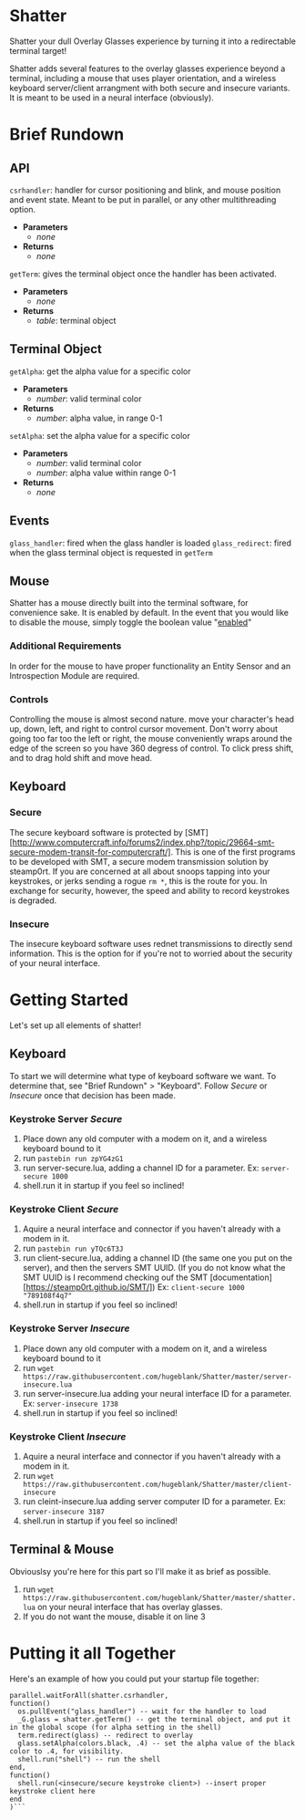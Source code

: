 # Shatter
Shatter your dull Overlay Glasses experience by turning it into a redirectable terminal target!

Shatter adds several features to the overlay glasses experience beyond a terminal, including a mouse that uses player orientation, and a wireless keyboard server/client arrangment with both secure and insecure variants. It is meant to be used in a neural interface (obviously).

# Brief Rundown

## API
`csrhandler`: handler for cursor positioning and blink, and mouse position and event state. Meant to be put in parallel, or any other multithreading option.
- **Parameters**
  - _none_
- **Returns**
  - _none_

`getTerm`: gives the terminal object once the handler has been activated.
- **Parameters**
  - _none_
- **Returns**
  - _table_: terminal object
  
## Terminal Object
`getAlpha`: get the alpha value for a specific color
- **Parameters**
  - _number_: valid terminal color
- **Returns**
  - _number_: alpha value, in range 0-1
  
`setAlpha`: set the alpha value for a specific color
- **Parameters**
  - _number_: valid terminal color
  - _number_: alpha value within range 0-1
- **Returns**
  - _none_

## Events
  `glass_handler`: fired when the glass handler is loaded
  `glass_redirect`: fired when the glass terminal object is requested in `getTerm`

## Mouse
Shatter has a mouse directly built into the terminal software, for convenience sake. It is enabled by default. In the event that you would like to disable the mouse, simply toggle the boolean value "[enabled](https://github.com/hugeblank/Shatter/blob/2e95bc88a4b3095fdf6aff2f5f87484cf07245a2/shatter.lua#L3)"
### Additional Requirements
In order for the mouse to have proper functionality an Entity Sensor and an Introspection Module are required.
### Controls
Controlling the mouse is almost second nature. move your character's head up, down, left, and right to control cursor movement. Don't worry about going too far too the left or right, the mouse conveniently wraps around the edge of the screen so you have 360 degress of control. To click press shift, and to drag hold shift and move head.

## Keyboard

### Secure
The secure keyboard software is protected by [SMT][http://www.computercraft.info/forums2/index.php?/topic/29664-smt-secure-modem-transit-for-computercraft/]. This is one of the first programs to be developed with SMT, a secure modem transmission solution by steamp0rt. If you are concerned at all about snoops tapping into your keystrokes, or jerks sending a rogue `rm *`, this is the route for you. In exchange for security, however, the speed and ability to record keystrokes is degraded.

### Insecure
The insecure keyboard software uses rednet transmissions to directly send information. This is the option for if you're not to worried about the security of your neural interface.

# Getting Started
Let's set up all elements of shatter!

## Keyboard
To start we will determine what type of keyboard software we want. To determine that, see "Brief Rundown" > "Keyboard".
Follow *Secure* or *Insecure* once that decision has been made.

### Keystroke Server *Secure*
1. Place down any old computer with a modem on it, and a wireless keyboard bound to it
2. run `pastebin run zpYG4zG1`
3. run server-secure.lua, adding a channel ID for a parameter. Ex: `server-secure 1000`
4. shell.run it in startup if you feel so inclined!

### Keystroke Client *Secure*
1. Aquire a neural interface and connector if you haven't already with a modem in it.
2. run `pastebin run yTQc6T3J`
3. run client-secure.lua, adding a channel ID (the same one you put on the server), and then the servers SMT UUID. (If you do not know what the SMT UUID is I recommend checking ouf the SMT [documentation][https://steamp0rt.github.io/SMT/]) Ex: `client-secure 1000 "789108f4q7"`
4. shell.run in startup if you feel so inclined!

### Keystroke Server *Insecure*
1. Place down any old computer with a modem on it, and a wireless keyboard bound to it
2. run `wget https://raw.githubusercontent.com/hugeblank/Shatter/master/server-insecure.lua`
3. run server-insecure.lua adding your neural interface ID for a parameter. Ex: `server-insecure 1738`
4. shell.run in startup if you feel so inclined!

### Keystroke Client *Insecure*
1. Aquire a neural interface and connector if you haven't already with a modem in it.
2. run `wget https://raw.githubusercontent.com/hugeblank/Shatter/master/client-insecure`
3. run cleint-insecure.lua adding server computer ID for a parameter. Ex: `server-insecure 3187`
4. shell.run in startup if you feel so inclined!

## Terminal & Mouse
Obviouslsy you're here for this part so I'll make it as brief as possible.
1. run `wget https://raw.githubusercontent.com/hugeblank/Shatter/master/shatter.lua` on your neural interface that has overlay glasses.
2. If you do not want the mouse, disable it on line 3

# Putting it all Together
Here's an example of how you could put your startup file together:
```os.loadAPI("shatter.lua")
parallel.waitForAll(shatter.csrhandler,
function()
  os.pullEvent("glass_handler") -- wait for the handler to load
  _G.glass = shatter.getTerm() -- get the terminal object, and put it in the global scope (for alpha setting in the shell)
  term.redirect(glass) -- redirect to overlay
  glass.setAlpha(colors.black, .4) -- set the alpha value of the black color to .4, for visibility.
  shell.run("shell") -- run the shell
end,
function()
  shell.run(<insecure/secure keystroke client>) --insert proper keystroke client here
end
)```
